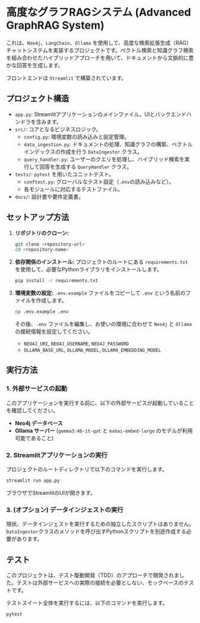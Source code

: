 # 高度なグラフRAGシステム (Advanced GraphRAG System)

これは、`Neo4j`、`LangChain`、`Ollama` を使用して、高度な検索拡張生成（RAG）チャットシステムを実装するプロジェクトです。ベクトル検索と知識グラフ検索を組み合わせたハイブリッドアプローチを用いて、ドキュメントから文脈的に豊かな回答を生成します。

フロントエンドは `Streamlit` で構築されています。

## プロジェクト構造

- `app.py`: Streamlitアプリケーションのメインファイル。UIとバックエンドハンドラを含みます。
- `src/`: コアとなるビジネスロジック。
  - `config.py`: 環境変数の読み込みと設定管理。
  - `data_ingestion.py`: ドキュメントの処理、知識グラフの構築、ベクトルインデックスの作成を行う `DataIngestor` クラス。
  - `query_handler.py`: ユーザーのクエリを処理し、ハイブリッド検索を実行して回答を生成する `QueryHandler` クラス。
- `tests/`: `pytest` を用いたユニットテスト。
  - `conftest.py`: グローバルなテスト設定（`.env`の読み込みなど）。
  - 各モジュールに対応するテストファイル。
- `docs/`: 設計書や要件定義書。

## セットアップ方法

1.  **リポジトリのクローン:**
    ```bash
    git clone <repository-url>
    cd <repository-name>
    ```

2.  **依存関係のインストール:**
    プロジェクトのルートにある `requirements.txt` を使用して、必要なPythonライブラリをインストールします。
    ```bash
    pip install -r requirements.txt
    ```

3.  **環境変数の設定:**
    `.env.example` ファイルをコピーして `.env` という名前のファイルを作成します。
    ```bash
    cp .env.example .env
    ```
    その後、`.env` ファイルを編集し、お使いの環境に合わせて `Neo4j` と `Ollama` の接続情報を設定してください。
    - `NEO4J_URI`, `NEO4J_USERNAME`, `NEO4J_PASSWORD`
    - `OLLAMA_BASE_URL`, `OLLAMA_MODEL`, `OLLAMA_EMBEDDING_MODEL`

## 実行方法

### 1. 外部サービスの起動

このアプリケーションを実行する前に、以下の外部サービスが起動していることを確認してください。
- **Neo4j データベース**
- **Ollama サーバー** (`gemma3:4b-it-qat` と `mxbai-embed-large` のモデルが利用可能であること)

### 2. Streamlitアプリケーションの実行

プロジェクトのルートディレクトリで以下のコマンドを実行します。
```bash
streamlit run app.py
```
ブラウザでStreamlitのUIが開きます。

### 3. (オプション) データインジェストの実行
現状、データインジェストを実行するための独立したスクリプトはありません。`DataIngestor`クラスのメソッドを呼び出すPythonスクリプトを別途作成する必要があります。

## テスト

このプロジェクトは、テスト駆動開発（TDD）のアプローチで開発されました。テストは外部サービスへの実際の接続を必要としない、モックベースのテストです。

テストスイート全体を実行するには、以下のコマンドを実行します。
```bash
pytest
```
